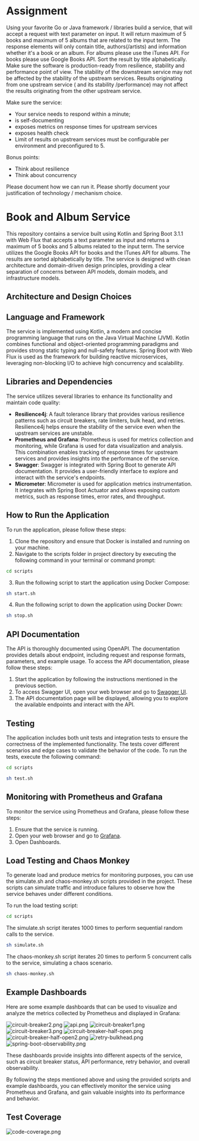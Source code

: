 # Assignment

Using your favorite Go or Java framework / libraries build a service, that will accept a request with text parameter on
input. It will return maximum of 5 books and maximum of 5 albums that are related to the input term. The response
elements will only contain title, authors(/artists) and information whether it's a book or an album. For albums please
use the iTunes API. For books please use Google Books API. Sort the result by title alphabetically. Make sure the
software is production-ready from resilience, stability and performance point of view. The stability of the downstream
service may not be affected by the stability of the upstream services. Results originating from one upstream service (
and its stability /performance) may not affect the results originating from the other upstream service.

Make sure the service:

- Your service needs to respond within a minute;
- is self-documenting
- exposes metrics on response times for upstream services
- exposes health check
- Limit of results on upstream services must be configurable per environment and preconfigured to 5.

Bonus points:

- Think about resilience
- Think about concurrency

Please document how we can run it. Please shortly document your justification of technology / mechanism choice.

# Book and Album Service

This repository contains a service built using Kotlin and Spring Boot 3.1.1 with Web Flux that accepts a text parameter
as input and returns a maximum of 5 books and 5 albums related to the input term. The service utilizes the Google Books
API for books and the ITunes API for albums. The results are sorted alphabetically by title.
The service is designed with clean architecture and domain-driven design principles, providing a clear separation of
concerns between API models, domain models, and infrastructure models.

## Architecture and Design Choices

## Language and Framework

The service is implemented using Kotlin, a modern and concise programming language that runs on the Java Virtual
Machine (JVM). Kotlin combines functional and object-oriented programming paradigms and provides strong static typing
and null-safety features. Spring Boot with Web Flux is used as the framework for building reactive microservices,
leveraging non-blocking I/O to achieve high concurrency and scalability.

## Libraries and Dependencies

The service utilizes several libraries to enhance its functionality and maintain code quality:

- **Resilience4j**: A fault tolerance library that provides various resilience patterns such as circuit breakers, rate
  limiters, bulk head, and retries. Resilience4j helps ensure the stability of the service even when the upstream
  services are
  unstable.
- **Prometheus and Grafana**: Prometheus is used for metrics collection and monitoring, while Grafana is used for data
  visualization and analysis. This combination enables tracking of response times for upstream services and provides
  insights into the performance of the service.
- **Swagger**: Swagger is integrated with Spring Boot to generate API documentation. It provides a user-friendly
  interface to
  explore and interact with the service's endpoints.
- **Micrometer**: Micrometer is used for application metrics instrumentation. It integrates with Spring Boot Actuator
  and
  allows exposing custom metrics, such as response times, error rates, and throughput.

## How to Run the Application

To run the application, please follow these steps:

1. Clone the repository and ensure that Docker is installed and running on your machine.
2. Navigate to the scripts folder in project directory by executing the following command in your terminal or command
   prompt:

```bash
cd scripts
```

3. Run the following script to start the application using Docker Compose:

```bash
sh start.sh
```

4. Run the following script to down the application using Docker Down:

```bash
sh stop.sh
```

## API Documentation

The API is thoroughly documented using OpenAPI. The documentation provides details about endpoint, including
request and response formats, parameters, and example usage. To access the API documentation, please follow these steps:

1. Start the application by following the instructions mentioned in the previous section.
2. To access Swagger UI, open your web browser and go to [Swagger UI](http://localhost:8080/swagger-ui.html).
3. The API documentation page will be displayed, allowing you to explore the available endpoints and interact with the
   API.

## Testing

The application includes both unit tests and integration tests to ensure the correctness of the implemented
functionality. The tests cover different scenarios and edge cases to validate the behavior of the code.
To run the tests, execute the following command:

```bash
cd scripts
```

```bash
sh test.sh
```

## Monitoring with Prometheus and Grafana

To monitor the service using Prometheus and Grafana, please follow these steps:

1. Ensure that the service is running.
2. Open your web browser and go to [Grafana](http://localhost:3000).
3. Open Dashboards.

## Load Testing and Chaos Monkey

To generate load and produce metrics for monitoring purposes, you can use the simulate.sh and chaos-monkey.sh scripts
provided in the project. These scripts can simulate traffic and introduce failures to observe how the service behaves
under different conditions.

To run the load testing script:

```bash
cd scripts
```

The simulate.sh script iterates 1000 times to perform sequential random calls to the service.

```bash
sh simulate.sh
```

The chaos-monkey.sh script iterates 20 times to perform 5 concurrent calls to the service, simulating a chaos scenario.

```bash
sh chaos-monkey.sh 
```

## Example Dashboards

Here are some example dashboards that can be used to visualize and analyze the metrics collected by Prometheus and
displayed in Grafana:

![circuit-breaker2.png](docs%2Fcircuit-breaker2.png)
![api.png](docs%2Fapi.png)
![circuit-breaker1.png](docs%2Fcircuit-breaker1.png)
![circuit-breaker3.png](docs%2Fcircuit-breaker3.png)
![circuit-breaker-half-open.png](docs%2Fcircuit-breaker-half-open.png)
![circuit-breaker-half-open2.png](docs%2Fcircuit-breaker-half-open2.png)
![retry-bulkhead.png](docs%2Fretry-bulkhead.png)
![spring-boot-observability.png](docs%2Fspring-boot-observability.png)

These dashboards provide insights into different aspects of the service, such as circuit breaker status, API
performance, retry behavior, and overall observability.

By following the steps mentioned above and using the provided scripts and example dashboards, you can effectively
monitor the service using Prometheus and Grafana, and gain valuable insights into its performance and behavior.

## Test Coverage

![code-coverage.png](docs%2Fcode-coverage.png)